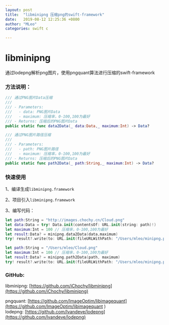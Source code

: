 ```yaml
---
layout: post
title:  "libminipng 压缩png的swift-framework"
date:   2019-08-12 12:25:36 +0800
author: "MLeo"
categories: swift c

---
```


# libminipng

通过lodepng解析png图片，使用pngquant算法进行压缩的swift-framework

### 方法说明：

```swift
/// 通过PNG图片Data压缩
///
/// - Parameters:
///   - data: PNG图片Data
///   - maximum: 压缩率，0-100,100为最好
/// - Returns: 压缩后的PNG图片Data
public static func data2Data(_ data:Data,_ maximum:Int) -> Data?
```

```swift
/// 通过PNG图片路径压缩
///
/// - Parameters:
///   - path: PNG图片路径
///   - maximum: 压缩率，0-100,100为最好
/// - Returns: 压缩后的PNG图片Data
public static func path2Data(_ path:String,_ maximum:Int) -> Data?
```


### 快速使用

1、编译生成`libminipng.framework`

2、项目引入`libminipng.framework`

3、编写代码：

```swift
let path:String = "http://images.chochy.cn/Cloud.png"
let data:Data = try! Data.init(contentsOf: URL.init(string: path)!)
let maximum:Int = 100 // 压缩率，0-100,100为最好
let result:Data? = minipng.data2Data(data,maximum)
try! result?.write(to: URL.init(fileURLWithPath: "/Users/mleo/minipng.png"))
```

```swift
let path:String = "/Users/mleo/Cloud.png"
let maximum:Int = 100 // 压缩率，0-100,100为最好
let result:Data? = minipng.path2Data(path, maximum)
try! result?.write(to: URL.init(fileURLWithPath: "/Users/mleo/minipng.png"))
```

  

### GitHub:

libminipng: [https://github.com/iChochy/libminipng](https://github.com/iChochy/libminipng)

pngquant: [https://github.com/ImageOptim/libimagequant](https://github.com/ImageOptim/libimagequant )  
lodepng: [https://github.com/lvandeve/lodepng](https://github.com/lvandeve/lodepng)


